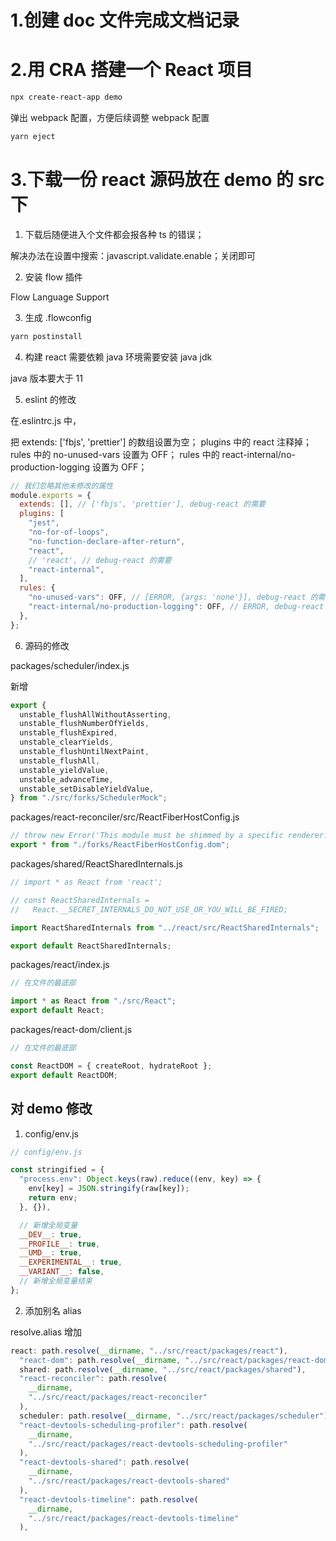 # 1.创建 doc 文件完成文档记录

# 2.用 CRA 搭建一个 React 项目

```bash
npx create-react-app demo
```

弹出 webpack 配置，方便后续调整 webpack 配置

```bash
yarn eject
```

# 3.下载一份 react 源码放在 demo 的 src 下

1. 下载后随便进入个文件都会报各种 ts 的错误；

解决办法在设置中搜索：javascript.validate.enable；关闭即可

2. 安装 flow 插件

Flow Language Support

3. 生成 .flowconfig

```bash
yarn postinstall
```

4. 构建 react 需要依赖 java 环境需要安装 java jdk

java 版本要大于 11

5. eslint 的修改

在.eslintrc.js 中，

把 extends: ['fbjs', 'prettier'] 的数组设置为空；
plugins 中的 react 注释掉；
rules 中的 no-unused-vars 设置为 OFF；
rules 中的 react-internal/no-production-logging 设置为 OFF；

```js
// 我们忽略其他未修改的属性
module.exports = {
  extends: [], // ['fbjs', 'prettier'], debug-react 的需要
  plugins: [
    "jest",
    "no-for-of-loops",
    "no-function-declare-after-return",
    "react",
    // 'react', // debug-react 的需要
    "react-internal",
  ],
  rules: {
    "no-unused-vars": OFF, // [ERROR, {args: 'none'}], debug-react 的需要
    "react-internal/no-production-logging": OFF, // ERROR, debug-react 的需要
  },
};
```

6. 源码的修改

packages/scheduler/index.js

新增

```js
export {
  unstable_flushAllWithoutAsserting,
  unstable_flushNumberOfYields,
  unstable_flushExpired,
  unstable_clearYields,
  unstable_flushUntilNextPaint,
  unstable_flushAll,
  unstable_yieldValue,
  unstable_advanceTime,
  unstable_setDisableYieldValue,
} from "./src/forks/SchedulerMock";
```

packages/react-reconciler/src/ReactFiberHostConfig.js

```js
// throw new Error('This module must be shimmed by a specific renderer.');
export * from "./forks/ReactFiberHostConfig.dom";
```

packages/shared/ReactSharedInternals.js

```js
// import * as React from 'react';

// const ReactSharedInternals =
//   React.__SECRET_INTERNALS_DO_NOT_USE_OR_YOU_WILL_BE_FIRED;

import ReactSharedInternals from "../react/src/ReactSharedInternals";

export default ReactSharedInternals;
```

packages/react/index.js

```js
// 在文件的最底部

import * as React from "./src/React";
export default React;
```

packages/react-dom/client.js

```js
// 在文件的最底部

const ReactDOM = { createRoot, hydrateRoot };
export default ReactDOM;
```

## 对 demo 修改

1. config/env.js

```js
// config/env.js

const stringified = {
  "process.env": Object.keys(raw).reduce((env, key) => {
    env[key] = JSON.stringify(raw[key]);
    return env;
  }, {}),

  // 新增全局变量
  __DEV__: true,
  __PROFILE__: true,
  __UMD__: true,
  __EXPERIMENTAL__: true,
  __VARIANT__: false,
  // 新增全局变量结束
};
```

2. 添加别名 alias

resolve.alias 增加

```js
react: path.resolve(__dirname, "../src/react/packages/react"),
  "react-dom": path.resolve(__dirname, "../src/react/packages/react-dom"),
  shared: path.resolve(__dirname, "../src/react/packages/shared"),
  "react-reconciler": path.resolve(
    __dirname,
    "../src/react/packages/react-reconciler"
  ),
  scheduler: path.resolve(__dirname, "../src/react/packages/scheduler"),
  "react-devtools-scheduling-profiler": path.resolve(
    __dirname,
    "../src/react/packages/react-devtools-scheduling-profiler"
  ),
  "react-devtools-shared": path.resolve(
    __dirname,
    "../src/react/packages/react-devtools-shared"
  ),
  "react-devtools-timeline": path.resolve(
    __dirname,
    "../src/react/packages/react-devtools-timeline"
  ),

```

